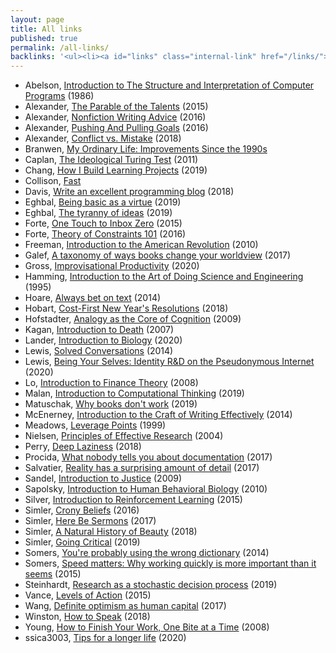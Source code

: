 ```yaml
---
layout: page
title: All links
published: true
permalink: /all-links/
backlinks: '<ul><li><a id="links" class="internal-link" href="/links/">Links</a></li></ul>'
---
```


* Abelson, [Introduction to The Structure and Interpretation of Computer Programs](https://www.youtube.com/watch?v=2Op3QLzMgSY) (1986)
* Alexander, [The Parable of the Talents](https://slatestarcodex.com/2015/01/31/the-parable-of-the-talents/) (2015)
* Alexander, [Nonfiction Writing Advice](https://slatestarcodex.com/2016/02/20/writing-advice/) (2016)
* Alexander, [Pushing And Pulling Goals](https://slatestarcodex.com/2016/07/18/pushing-and-pulling-goals/) (2016)
* Alexander, [Conflict vs. Mistake](https://slatestarcodex.com/2018/01/24/conflict-vs-mistake/) (2018)
* Branwen, [My Ordinary Life: Improvements Since the 1990s](https://www.gwern.net/Improvements) 
* Caplan, [The Ideological Turing Test](https://www.econlib.org/archives/2011/06/the_ideological.html) (2011)
* Chang, [How I Build Learning Projects](https://medium.com/@rchang/how-i-build-learning-projects-part-i-54dbaad68961) (2019)
* Collison, [Fast](https://patrickcollison.com/fast) 
* Davis, [Write an excellent programming blog](https://emptysqua.re/blog/write-an-excellent-programming-blog/) (2018)
* Eghbal, [Being basic as a virtue](https://nadiaeghbal.com/basic) (2019)
* Eghbal, [The tyranny of ideas](https://nadiaeghbal.com/ideas) (2019)
* Forte, [One Touch to Inbox Zero](https://fortelabs.co/blog/one-touch-to-inbox-zero/) (2015)
* Forte, [Theory of Constraints 101](https://fortelabs.co/blog/theory-of-constraints-101-table-of-contents/) (2016)
* Freeman, [Introduction to the American Revolution](https://oyc.yale.edu/history/hist-116/lecture-1) (2010)
* Galef, [A taxonomy of ways books change your worldview](https://juliagalef.com/2017/01/06/a-taxonomy-of-books-that-change-your-worldview/) (2017)
* Gross, [Improvisational Productivity](https://dcgross.com/improvising-for-productivity/) (2020)
* Hamming, [Introduction to the Art of Doing Science and Engineering](https://www.youtube.com/watch?list=PL2FF649D0C4407B30&v=AD4b-52jtos) (1995)
* Hoare, [Always bet on text](https://graydon2.dreamwidth.org/193447.html) (2014)
* Hobart, [Cost-First New Year's Resolutions](https://medium.com/@byrnehobart/cost-first-new-years-resolutions-6bb30393201d) (2018)
* Hofstadter, [Analogy as the Core of Cognition](https://www.youtube.com/watch?v=n8m7lFQ3njk) (2009)
* Kagan, [Introduction to Death](https://www.youtube.com/watch?v=p2J7wSuFRl8) (2007)
* Lander, [Introduction to Biology](https://www.youtube.com/watch?v=rS4wX1gxudI) (2020)
* Lewis, [Solved Conversations](https://aaronzlewis.com/blog/2014/06/01/solved-conversations/) (2014)
* Lewis, [Being Your Selves: Identity R&D on the Pseudonymous Internet](https://aaronzlewis.com/blog/2020/02/18/being-your-selves-identity-r-and-d-on-the-pseudonymous-internet/) (2020)
* Lo, [Introduction to Finance Theory](https://www.youtube.com/watch?v=HdHlfiOAJyE) (2008)
* Malan, [Introduction to Computational Thinking](https://www.youtube.com/watch?v=jjqgP9dpD1k) (2019)
* Matuschak, [Why books don't work](https://andymatuschak.org/books/) (2019)
* McEnerney, [Introduction to the Craft of Writing Effectively](https://www.youtube.com/watch?v=vtIzMaLkCaM) (2014)
* Meadows, [Leverage Points](http://donellameadows.org/archives/leverage-points-places-to-intervene-in-a-system/) (1999)
* Nielsen, [Principles of Effective Research](http://michaelnielsen.org/blog/principles-of-effective-research/) (2004)
* Perry, [Deep Laziness](https://www.ribbonfarm.com/2018/04/06/deep-laziness/) (2018)
* Procida, [What nobody tells you about documentation](https://documentation.divio.com/) (2017)
* Salvatier, [Reality has a surprising amount of detail](http://johnsalvatier.org/blog/2017/reality-has-a-surprising-amount-of-detail) (2017)
* Sandel, [Introduction to Justice](https://www.youtube.com/watch?v=kBdfcR-8hEY) (2009)
* Sapolsky, [Introduction to Human Behavioral Biology](https://www.youtube.com/watch?v=NNnIGh9g6fA) (2010)
* Silver, [Introduction to Reinforcement Learning](https://www.youtube.com/watch?v=2pWv7GOvuf0) (2015)
* Simler, [Crony Beliefs](https://meltingasphalt.com/crony-beliefs/) (2016)
* Simler, [Here Be Sermons](https://meltingasphalt.com/here-be-sermons/) (2017)
* Simler, [A Natural History of Beauty](https://meltingasphalt.com/a-natural-history-of-beauty/) (2018)
* Simler, [Going Critical](https://meltingasphalt.com/going-critical/) (2019)
* Somers, [You're probably using the wrong dictionary](https://jsomers.net/blog/dictionary) (2014)
* Somers, [Speed matters: Why working quickly is more important than it seems](https://jsomers.net/blog/speed-matters) (2015)
* Steinhardt, [Research as a stochastic decision process](https://cs.stanford.edu/~jsteinhardt/ResearchasaStochasticDecisionProcess.html) (2019)
* Vance, [Levels of Action](https://www.lesswrong.com/posts/guDcrPqLsnhEjrPZj/levels-of-action) (2015)
* Wang, [Definite optimism as human capital](https://danwang.co/definite-optimism-as-human-capital/) (2017)
* Winston, [How to Speak](https://ocw.mit.edu/resources/res-tll-005-how-to-speak-january-iap-2018/index.htm) (2018)
* Young, [How to Finish Your Work, One Bite at a Time](https://www.scotthyoung.com/blog/2008/04/08/how-to-finish-your-work-one-bite-at-a-time/) (2008)
* ssica3003, [Tips for a longer life](http://theoryengine.org/life/tips-for-a-longer-life/) (2020)
